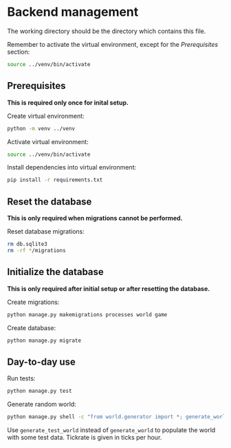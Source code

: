 # Backend management

The working directory should be the directory which contains this file.

Remember to activate the virtual environment, except for the *Prerequisites* section:
```bash
source ../venv/bin/activate
```

## Prerequisites

**This is required only once for inital setup.**

Create virtual environment:
```bash
python -m venv ../venv
```

Activate virtual environment:
```bash
source ../venv/bin/activate
```

Install dependencies into virtual environment:
```bash
pip install -r requirements.txt
```

## Reset the database

**This is only required when migrations cannot be performed.**

Reset database migrations:
```bash
rm db.sqlite3
rm -rf */migrations
```

## Initialize the database

**This is only required after initial setup or after resetting the database.**

Create migrations:

```bash
python manage.py makemigrations processes world game
```

Create database:

```bash
python manage.py migrate
```

## Day-to-day use

Run tests:

```bash
python manage.py test
```

Generate random world:
```bash
python manage.py shell -c "from world.generator import *; generate_world(10, 0.5, 0, exist_ok=True, tickrate=60)"
```
Use `generate_test_world` instead of `generate_world` to populate the world with some test data.
Tickrate is given in ticks per hour.
